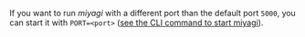 If you want to run _miyagi_ with a different port than the default port `5000`, you can start it with `PORT=<port>` ([see the CLI command to start miyagi](/cli-commands/starting-miyagi/#changing-the-port)).
